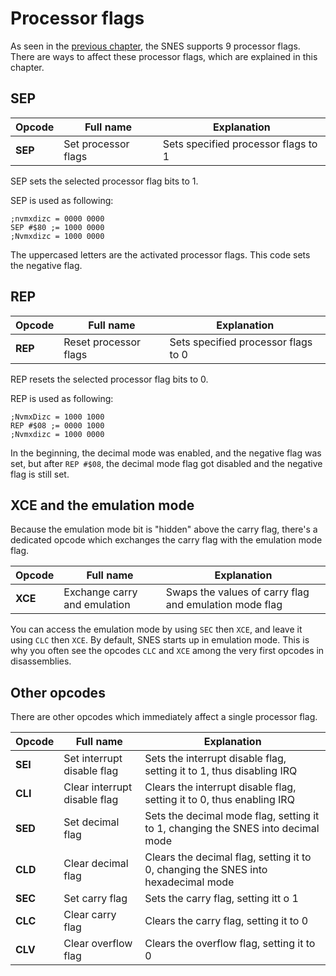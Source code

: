# Processor flags
As seen in the [previous chapter](../processor/flags.md), the SNES supports 9 processor flags. There are ways to affect these processor flags, which are explained in this chapter.

## SEP
|Opcode|Full name|Explanation|
|-|-|-|
|**SEP**|Set processor flags|Sets specified processor flags to 1|

SEP sets the selected processor flag bits to 1.

SEP is used as following:
```
;nvmxdizc = 0000 0000
SEP #$80 ;= 1000 0000
;Nvmxdizc = 1000 0000
```
The uppercased letters are the activated processor flags. This code sets the negative flag.

## REP
|Opcode|Full name|Explanation|
|-|-|-|
|**REP**|Reset processor flags|Sets specified processor flags to 0|

REP resets the selected processor flag bits to 0.

REP is used as following:
```
;NvmxDizc = 1000 1000
REP #$08 ;= 0000 1000
;Nvmxdizc = 1000 0000
```
In the beginning, the decimal mode was enabled, and the negative flag was set, but after `REP #$08`, the decimal mode flag got disabled and the negative flag is still set.

## XCE and the emulation mode
Because the emulation mode bit is "hidden" above the carry flag, there's a dedicated opcode which exchanges the carry flag with the emulation mode flag.

|Opcode|Full name|Explanation|
|-|-|-|
|**XCE**|Exchange carry and emulation|Swaps the values of carry flag and emulation mode flag|
You can access the emulation mode by using `SEC` then `XCE`, and leave it using `CLC` then `XCE`. By default, SNES starts up in emulation mode. This is why you often see the opcodes `CLC` and `XCE` among the very first opcodes in disassemblies.

## Other opcodes
There are other opcodes which immediately affect a single processor flag.

|Opcode|Full name|Explanation|
|-|-|-|
|**SEI**|Set interrupt disable flag|Sets the interrupt disable flag, setting it to 1, thus disabling IRQ|
|**CLI**|Clear interrupt disable flag|Clears the interrupt disable flag, setting it to 0, thus enabling IRQ|
|**SED**|Set decimal flag|Sets the decimal mode flag, setting it to 1, changing the SNES into decimal mode|
|**CLD**|Clear decimal flag|Clears the decimal flag, setting it to 0, changing the SNES into hexadecimal mode|
|**SEC**|Set carry flag|Sets the carry flag, setting itt o 1|
|**CLC**|Clear carry flag|Clears the carry flag, setting it to 0|
|**CLV**|Clear overflow flag|Clears the overflow flag, setting it to 0|